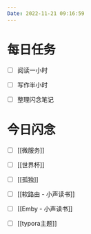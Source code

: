 ```yaml
---
Date: 2022-11-21 09:16:59
---
```


# 每日任务
- [ ] 阅读一小时
- [ ] 写作半小时
- [ ] 整理闪念笔记


# 今日闪念
- [ ] [[微服务]]
- [ ] [[世界杯]]
- [ ] [[孤独]]
- [ ] [[软路由 - 小声读书]]
- [ ] [[Emby - 小声读书]]
- [ ] [[typora主题]]



